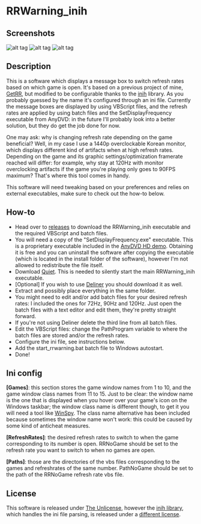 # RRWarning_inih
## Screenshots

![alt tag](https://i.imgur.com/NHCoHTL.png) ![alt tag](https://i.imgur.com/G89ka73.png) ![alt tag](https://i.imgur.com/PdlOPVG.png)

## Description
This is a software which displays a message box to switch refresh rates based on which game is open. It's based on a previous project of mine, [GetRR](https://github.com/Wyse-/GetRR), but modified to be configurable thanks to the [inih](https://github.com/benhoyt/inih) library. As you probably guessed by the name it's configured through an ini file. Currently the message boxes are displayed by using VBScript files, and the refresh rates are applied by using batch files and the SetDisplayFrequency executable from AnyDVD: in the future I'll probably look into a better solution, but they do get the job done for now.

One may ask: why is changing refresh rate depending on the game beneficial? Well, in my case I use a 1440p overclockable Korean monitor, which displays different kind of artifacts when at high refresh rates. Depending on the game and its graphic settings/optimization framerate reached will differ: for example, why stay at 120Hz with monitor overclocking artifacts if the game you're playing only goes to 90FPS maximum? That's where this tool comes in handy.

This software will need tweaking based on your preferences and relies on external executables, make sure to check out the how-to below.

## How-to
- Head over to [releases](https://github.com/Wyse-/RRWarning_inih/releases) to download the RRWarning_inih executable and the required VBScript and batch files.
- You will need a copy of the "SetDisplayFrequency.exe" executable. This is a proprietary executable included in the [AnyDVD HD demo](https://www.redfox.bz/download.html). Obtaining it is free and you can uninstall the software after copying the executable (which is located in the install folder of the software), however I'm not allowed to redistribute the file itself.
- Download [Quiet](http://www.joeware.net/freetools/tools/quiet/index.htm). This is needed to silently start the main RRWarning_inih executable.
- [Optional] If you wish to use [Deliner](https://www.monitortests.com/forum/Thread-Deliner) you should download it as well.
- Extract and possibly place everything in the same folder.
- You might need to edit and/or add batch files for your desired refresh rates: I included the ones for 72Hz, 90Hz and 120Hz. Just open the batch files with a text editor and edit them, they're pretty straight forward.
- If you're not using Deliner delete the third line from all batch files.
- Edit the VBScript files: change the PathProgram variable to where the batch files are stored and/or the refresh rates.
- Configure the ini file, see instructions below.
- Add the start_rrwarning.bat batch file to Windows autostart.
- Done!

## Ini config
**[Games]**: this section stores the game window names from 1 to 10, and the game window class names from 11 to 15. Just to be clear: the window name is the one that is displayed when you hover over your game's icon on the Windows taskbar; the window class name is different though, to get it you will need a tool like [WinSpy](https://sourceforge.net/projects/winspyex/). The class name alternative has been included because sometimes the window name won't work: this could be caused by some kind of anticheat measures.

**[RefreshRates]**: the desired refresh rates to switch to when the game corresponding to its number is open. RRNoGame should be set to the refresh rate you want to switch to when no games are open.

**[Paths]**: those are the directories of the vbs files corresponding to the games and refreshrates of the same number. PathNoGame should be set to the path of the RRNoGame refresh rate vbs file.

## License
This software is released under [The Unlicense](https://github.com/Wyse-/RRWarning_inih/blob/master/LICENSE), however the [inih library](https://github.com/benhoyt/inih), which handles the ini file parsing, is released under a [different license](https://github.com/Wyse-/RRWarning_inih/blob/master/LICENSE_inih).
